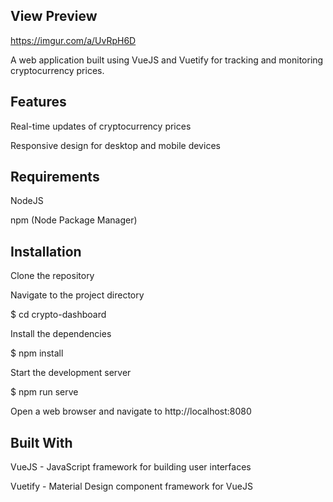 ## View Preview 

https://imgur.com/a/UvRpH6D

A web application built using VueJS and Vuetify for tracking and monitoring cryptocurrency prices.

## Features

Real-time updates of cryptocurrency prices

Responsive design for desktop and mobile devices

## Requirements

NodeJS

npm (Node Package Manager)

## Installation

Clone the repository

Navigate to the project directory

$ cd crypto-dashboard

Install the dependencies

$ npm install

Start the development server

$ npm run serve

Open a web browser and navigate to http://localhost:8080


## Built With

VueJS - JavaScript framework for building user interfaces

Vuetify - Material Design component framework for VueJS
